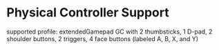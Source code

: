 # Physical Controller Support

supported profile: extendedGamepad
GC with 2 thumbsticks, 1 D-pad, 2 shoulder buttons, 2 triggers, 4 face buttons (labeled A, B, X, and Y)
